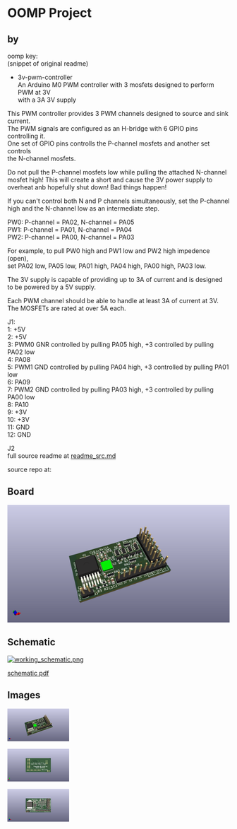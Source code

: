 # OOMP Project  
##   by   
  
oomp key:   
(snippet of original readme)  
  
- 3v-pwm-controller  
An Arduino M0 PWM controller with 3 mosfets designed to perform PWM at 3V  
with a 3A 3V supply  
  
This PWM controller provides 3 PWM channels designed to source and sink current.  
The PWM signals are configured as an H-bridge with 6 GPIO pins controlling it.  
One set of GPIO pins controlls the P-channel mosfets and another set controls  
the N-channel mosfets.  
  
Do not pull the P-channel mosfets low while pulling the attached N-channel  
mosfet high! This will create a short and cause the 3V power supply to  
overheat anb hopefully shut down! Bad things happen!  
  
If you can't control both N and P channels simultaneously, set the P-channel  
high and the N-channel low as an intermediate step.  
  
PW0: P-channel = PA02, N-channel = PA05  
PW1: P-channel = PA01, N-channel = PA04  
PW2: P-channel = PA00, N-channel = PA03  
  
For example, to pull PW0 high and PW1 low and PW2 high impedence (open),  
set PA02 low, PA05 low, PA01 high, PA04 high, PA00 high, PA03 low.  
  
  
The 3V supply is capable of providing up to 3A of current and is designed  
to be powered by a 5V supply.  
  
Each PWM channel should be able to handle at least 3A of current at 3V.  
The MOSFETs are rated at over 5A each.  
  
J1:  
1: +5V  
2: +5V  
3: PWM0 GNR controlled by pulling PA05 high, +3 controlled by pulling PA02 low  
4: PA08  
5: PWM1 GND controlled by pulling PA04 high, +3 controlled by pulling PA01 low  
6: PA09  
7: PWM2 GND controlled by pulling PA03 high, +3 controlled by pulling PA00 low  
8: PA10  
9: +3V  
10: +3V  
11: GND  
12: GND  
  
J2  
  full source readme at [readme_src.md](readme_src.md)  
  
source repo at: []()  
## Board  
  
[![working_3d.png](working_3d_600.png)](working_3d.png)  
## Schematic  
  
[![working_schematic.png](working_schematic_600.png)](working_schematic.png)  
  
[schematic pdf](working_schematic.pdf)  
## Images  
  
[![working_3d.png](working_3d_140.png)](working_3d.png)  
  
[![working_3d_back.png](working_3d_back_140.png)](working_3d_back.png)  
  
[![working_3d_front.png](working_3d_front_140.png)](working_3d_front.png)  
